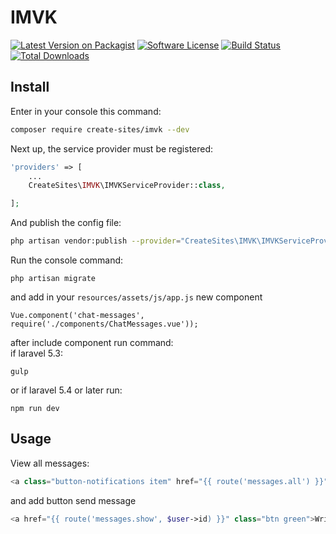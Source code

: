# IMVK
[![Latest Version on Packagist](https://img.shields.io/packagist/v/create-sites/imvk.svg?style=flat-square)](https://packagist.org/packages/create-sites/imvk)
[![Software License](https://img.shields.io/badge/license-MIT-brightgreen.svg?style=flat-square)](LICENSE.md)
[![Build Status](https://img.shields.io/travis/create-sites/imvk/master.svg?style=flat-square)](https://travis-ci.org/Create-Sites/IMVK)
[![Total Downloads](https://img.shields.io/packagist/dt/create-sites/imvk.svg?style=flat-square)](https://packagist.org/packages/create-sites/imvk)

## Install

Enter in your console this command: 
```bash
composer require create-sites/imvk --dev
```

Next up, the service provider must be registered:

```php
'providers' => [
    ...
    CreateSites\IMVK\IMVKServiceProvider::class,

];
```

And publish the config file:
```bash
php artisan vendor:publish --provider="CreateSites\IMVK\IMVKServiceProvider"
```
Run the console command: 
```bach
php artisan migrate
```
and add in your ```resources/assets/js/app.js``` new component
```vue
Vue.component('chat-messages', require('./components/ChatMessages.vue'));
```

after include component run command:<br>
if laravel 5.3:
```bach
gulp
```

or if laravel 5.4 or later run:
```bach
npm run dev
```

## Usage
View all messages:
```php
<a class="button-notifications item" href="{{ route('messages.all') }}">All messages</a>
```
and add button send message 
 ```php
<a href="{{ route('messages.show', $user->id) }}" class="btn green">Write message</a>
```
